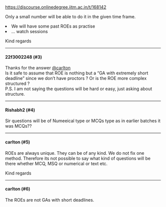 https://discourse.onlinedegree.iitm.ac.in/t/168142

Only a small number will be able to do it in the given time frame.</li>
<li>We will have some past ROEs as practise</li>
<li>… watch sessions</li>
</ol>
<p>Kind regards</p><hr>

<h4>22f3002248 (#3)</h4>
<p>Thanks for the answer <a class="mention" href="/u/carlton">@carlton</a><br/>
Is it safe to assume that ROE is nothing but a “GA with extremely short deadline” since we don’t have proctors ? Or is the ROE more complex structured ?<br/>
P.S. I am not saying the questions will be hard or easy, just asking about structure.</p><hr>

<h4>Rishabh2 (#4)</h4>
<p>Sir questions will be of Numeeical type or MCQs type as in earlier batches it was MCQs??</p><hr>

<h4>carlton (#5)</h4>
<p>ROEs are always unique. They can be of any kind. We do not fix one method. Therefore its not possible to say what kind of questions will be there whether MCQ, MSQ or numerical or text etc.</p>
<p>Kind regards</p><hr>

<h4>carlton (#6)</h4>
<p>The ROEs are not GAs with short deadlines.